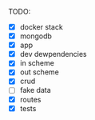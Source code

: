 TODO:

- [x] docker stack
- [x] mongodb
- [x] app
- [x] dev dewpendencies
- [x] in scheme
- [x] out scheme
- [x] crud
- [ ] fake data
- [x] routes
- [x] tests
